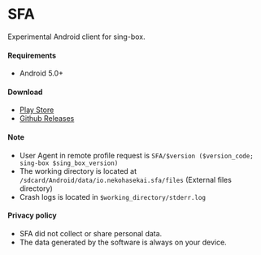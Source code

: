 # SFA

Experimental Android client for sing-box.

#### Requirements

- Android 5.0+

#### Download

- [Play Store](https://play.google.com/store/apps/details?id=io.nekohasekai.sfa)
- [Github Releases](https://github.com/kumakuma10/sing-box/releases)

#### Note

- User Agent in remote profile request is `SFA/$version ($version_code; sing-box $sing_box_version)`
- The working directory is located at `/sdcard/Android/data/io.nekohasekai.sfa/files` (External files directory)
- Crash logs is located in `$working_directory/stderr.log`

#### Privacy policy

- SFA did not collect or share personal data.
- The data generated by the software is always on your device.
